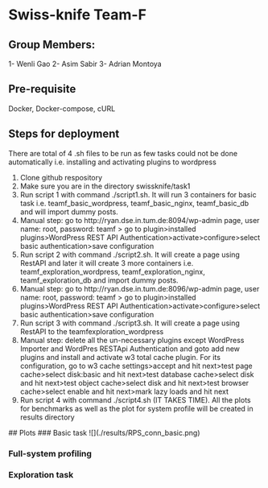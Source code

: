 # Swiss-knife Team-F
## Group Members:
1- Wenli Gao
2- Asim Sabir
3- Adrian Montoya
## Pre-requisite
Docker, Docker-compose, cURL
## Steps for deployment
There are total of 4 .sh files to be run as few tasks could not be done automatically i.e. installing and activating plugins to wordpress
<ol>
  <li>Clone github respository</li>
  <li>Make sure you are in the directory swissknife/task1</li>
  <li>Run script 1 with command ./script1.sh. It will run 3 containers for basic task i.e. teamf_basic_wordpress, teamf_basic_nginx, teamf_basic_db and will import dummy posts.
  <li>Manual step: go to http://ryan.dse.in.tum.de:8094/wp-admin page, user name: root, password: teamf > go to plugin>installed plugins>WordPress REST API Authentication>activate>configure>select basic authentication>save configuration</li>
  <li>Run script 2 with command ./script2.sh. It will create a page using RestAPI and later it will create 3 more containers i.e. teamf_exploration_wordpress, teamf_exploration_nginx, teamf_exploration_db and import dummy posts.</li>
  <li>Manual step: go to http://ryan.dse.in.tum.de:8096/wp-admin page, user name: root, password: teamf > go to plugin>installed plugins>WordPress REST API Authentication>activate>configure>select basic authentication>save configuration</li>
  <li>Run script 3 with command ./script3.sh. It will create a page using RestAPI to the teamfexploration_wordpress</li>
  <li>Manual step: delete all the un-necessary plugins except WordPress Importer and WordPres RESTApi Authentication and goto add new plugins and install and activate w3 total cache plugin. For its configuration, go to w3 cache settings>accept and hit next>test page cache>select disk:basic and hit next>test database cache>select disk and hit next>test object cache>select disk and hit next>test browser cache>select enable and hit next>mark lazy loads and hit next</li>
  <li>Run script 4 with command ./script4.sh (IT TAKES TIME). All the plots for benchmarks as well as the plot for system profile will be created in results directory</li>
</ol>
## Plots
### Basic task
![](./results/RPS_conn_basic.png)

### Full-system profiling
### Exploration task

